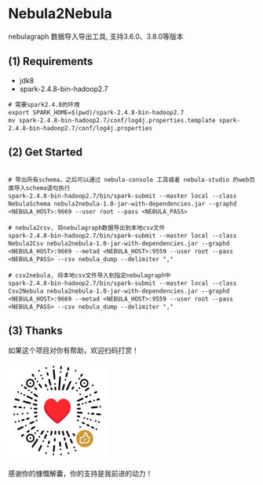 # Nebula2Nebula

nebulagraph 数据导入导出工具, 支持3.6.0、3.8.0等版本

## (1) Requirements
- jdk8
- spark-2.4.8-bin-hadoop2.7

```shell
# 需要spark2.4.8的环境
export SPARK_HOME=$(pwd)/spark-2.4.8-bin-hadoop2.7
mv spark-2.4.8-bin-hadoop2.7/conf/log4j.properties.template spark-2.4.8-bin-hadoop2.7/conf/log4j.properties
```

## (2) Get Started

```shell

# 导出所有schema，之后可以通过 nebula-console 工具或者 nebula-studio 的web页面导入schema语句执行
spark-2.4.8-bin-hadoop2.7/bin/spark-submit --master local --class NebulaSchema nebula2nebula-1.0-jar-with-dependencies.jar --graphd <NEBULA_HOST>:9669 --user root --pass <NEBULA_PASS>

# nebula2csv, 将nebulagraph数据导出到本地csv文件
spark-2.4.8-bin-hadoop2.7/bin/spark-submit --master local --class Nebula2Csv nebula2nebula-1.0-jar-with-dependencies.jar --graphd <NEBULA_HOST>:9669 --metad <NEBULA_HOST>:9559 --user root --pass <NEBULA_PASS> --csv nebula_dump --delimiter ","

# csv2nebula, 将本地csv文件导入到指定nebulagraph中
spark-2.4.8-bin-hadoop2.7/bin/spark-submit --master local --class Csv2Nebula nebula2nebula-1.0-jar-with-dependencies.jar --graphd <NEBULA_HOST>:9669 --metad <NEBULA_HOST>:9559 --user root --pass <NEBULA_PASS> --csv nebula_dump --delimiter ","

```
## (3) Thanks

如果这个项目对你有帮助，欢迎扫码打赏！

<img src="images/coffee.png" alt="coffee" width="200" height="200">

感谢你的慷慨解囊，你的支持是我前进的动力！

